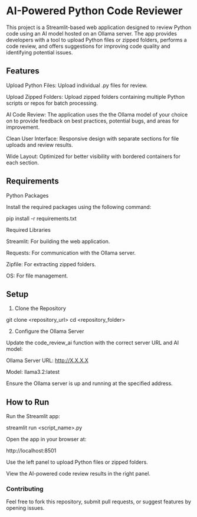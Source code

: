 # AI-Powered Python Code Reviewer

This project is a Streamlit-based web application designed to review Python code using an AI model hosted on an Ollama server. The app provides developers with a tool to upload Python files or zipped folders, performs a code review, and offers suggestions for improving code quality and identifying potential issues.

## Features

Upload Python Files: Upload individual .py files for review.

Upload Zipped Folders: Upload zipped folders containing multiple Python scripts or repos for batch processing.

AI Code Review: The application uses the the Ollama model of your choice on to provide feedback on best practices, potential bugs, and areas for improvement.

Clean User Interface: Responsive design with separate sections for file uploads and review results.

Wide Layout: Optimized for better visibility with bordered containers for each section.

## Requirements

Python Packages

Install the required packages using the following command:

pip install -r requirements.txt

Required Libraries

Streamlit: For building the web application.

Requests: For communication with the Ollama server.

Zipfile: For extracting zipped folders.

OS: For file management.

## Setup

1. Clone the Repository

git clone <repository_url>
cd <repository_folder>

2. Configure the Ollama Server

Update the code_review_ai function with the correct server URL and AI model:

Ollama Server URL: http://X.X.X.X

Model: llama3.2:latest

Ensure the Ollama server is up and running at the specified address.

## How to Run

Run the Streamlit app:

streamlit run <script_name>.py

Open the app in your browser at:

http://localhost:8501

Use the left panel to upload Python files or zipped folders.

View the AI-powered code review results in the right panel.

### Contributing

Feel free to fork this repository, submit pull requests, or suggest features by opening issues.